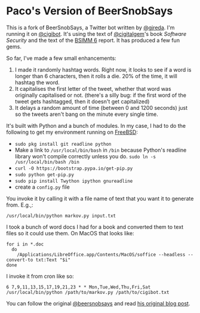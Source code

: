 Paco's Version of BeerSnobSays
============

This is a fork of BeerSnobSays, a Twitter bot written by [@gjreda](https://twitter.com/gjreda). I'm running it on [@cigibot](https://twitter.com/cigibot). It's using the text of [@cigitalgem](https://twitter.com/cigitalgem)'s book *Software Security* and the text of the [BSIMM 6](https://www.bsimm.com/) report. It has produced a few fun gems.

So far, I've made a few small enhancements:

1. I made it randomly hashtag words. Right now, it looks to see if a word is longer than 6 characters, then it rolls a die. 20% of the time, it will hashtag the word.
2. It capitalises the first letter of the tweet, whether that word was originally capitalised or not. (there's a silly bug: if the first word of the tweet gets hashtagged, then it doesn't get capitalized)
3. It delays a random amount of time (between 0 and 1200 seconds) just so the tweets aren't bang on the minute every single time.

It's built with Python and a bunch of modules. In my case, I had to do the following to get my environment running on [FreeBSD](http://freebsd.org):
* `sudo pkg install git readline python`
* Make a link to `/usr/local/bin/bash` in `/bin` because Python's readline library won't compile correctly unless you do. `sudo ln -s /usr/local/bin/bash /bin`
* `curl -O https://bootstrap.pypa.io/get-pip.py`
* `sudo python get-pip.py`
* `sudo pip install Twython ipython gnureadline`
* create a `config.py` file

You invoke it by calling it with a file name of text that you want it to generate from. E.g.,:
```
/usr/local/bin/python markov.py input.txt
```

I took a bunch of word docs I had for a book and converted them to text files so it could use them. On MacOS that looks like:
```
for i in *.doc
  do
    /Applications/LibreOffice.app/Contents/MacOS/soffice --headless --convert-to txt:Text "$i"
done
```

I invoke it from cron like so:
```
6 7,9,11,13,15,17,19,21,23 * * Mon,Tue,Wed,Thu,Fri,Sat /usr/local/bin/python /path/to/markov.py /path/to/cigibot.txt
```

You can follow the original [@beersnobsays](https://twitter.com/beersnobsays) and read [his original blog post](http://www.gregreda.com/2015/03/30/beer-review-markov-chains/).
